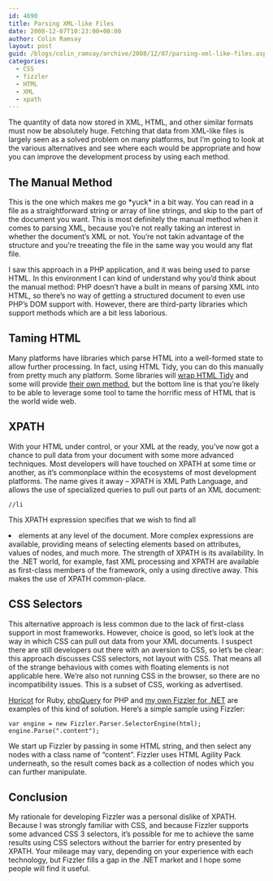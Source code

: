 ```yaml
---
id: 4690
title: Parsing XML-like Files
date: 2008-12-07T10:23:00+00:00
author: Colin Ramsay
layout: post
guid: /blogs/colin_ramsay/archive/2008/12/07/parsing-xml-like-files.aspx
categories:
  - CSS
  - fizzler
  - HTML
  - XML
  - xpath
---
```

The quantity of data now stored in XML, HTML, and other similar formats must now be absolutely huge. Fetching that data from XML-like files is largely seen as a solved problem on many platforms, but I&#8217;m going to look at the various alternatives and see where each would be appropriate and how you can improve the development process by using each method.

## The Manual Method

This is the one which makes me go \*yuck\* in a bit way. You can read in a file as a straightforward string or array of line strings, and skip to the part of the document you want. This is most definitely the manual method when it comes to parsing XML, because you&#8217;re not really taking an interest in whether the document&#8217;s XML or not. You&#8217;re not takin advantage of the structure and you&#8217;re treeating the file in the same way you would any flat file.

I saw this approach in a PHP application, and it was being used to parse HTML. In this environment I can kind of understand why you&#8217;d think about the manual method: PHP doesn&#8217;t have a built in means of parsing XML into HTML, so there&#8217;s no way of getting a structured document to even use PHP&#8217;s DOM support with. However, there are third-party libraries which support methods which are a bit less laborious.

## Taming HTML

Many platforms have libraries which parse HTML into a well-formed state to allow further processing. In fact, using HTML Tidy, you can do this manually from pretty much any platform. Some libraries will [wrap HTML Tidy](http://www.devx.com/dotnet/Article/20505/0/page/2) and some will provide [their own method](http://www.codeplex.com/htmlagilitypack), but the bottom line is that you&#8217;re likely to be able to leverage some tool to tame the horrific mess of HTML that is the world wide web.

## XPATH
  


With your HTML under control, or your XML at the ready, you&#8217;ve now got a chance to pull data from your document with some more advanced techniques. Most developers will have touched on XPATH at some time or another, as it&#8217;s commonplace within the ecosystems of most development platforms. The name gives it away &#8211; XPATH is XML Path Language, and allows the use of specialized queries to pull out parts of an XML document:

    //li

This XPATH expression specifies that we wish to find all <li> elements at any level of the document. More complex expressions are available, providing means of selecting elements based on attributes, values of nodes, and much more. The strength of XPATH is its availability. In the .NET world, for example, fast XML processing and XPATH are available as first-class members of the framework, only a using directive away. This makes the use of XPATH common-place.

## CSS Selectors

This alternative approach is less common due to the lack of first-class support in most frameworks. However, choice is good, so let&#8217;s look at the way in which CSS can pull out data from your XML documents. I suspect there are still developers out there with an aversion to CSS, so let&#8217;s be clear: this approach discusses CSS selectors, not layout with CSS. That means all of the strange behavious with comes with floating elements is not applicable here. We&#8217;re also not running CSS in the browser, so there are no incompatibility issues. This is a subset of CSS, working as advertised.

[Hpricot](http://code.whytheluckystiff.net/hpricot/) for Ruby, [phpQuery](http://code.google.com/p/phpquery/) for PHP and [my own Fizzler for .NET](http://code.google.com/p/fizzler/) are examples of this kind of solution. Here&#8217;s a simple sample using Fizzler:

    var engine = new Fizzler.Parser.SelectorEngine(html);
    engine.Parse(".content");

We start up Fizzler by passing in some HTML string, and then select any nodes with a class name of &#8220;content&#8221;. Fizzler uses HTML Agility Pack underneath, so the result comes back as a collection of nodes which you can further manipulate. 

## Conclusion

My rationale for developing Fizzler was a personal dislike of XPATH. Because I was strongly familiar with CSS, and because Fizzler supports some advanced CSS 3 selectors, it&#8217;s possible for me to achieve the same results using CSS selectors without the barrier for entry presented by XPATH. Your mileage may vary, depending on your experience with each technology, but Fizzler fills a gap in the .NET market and I hope some people will find it useful.